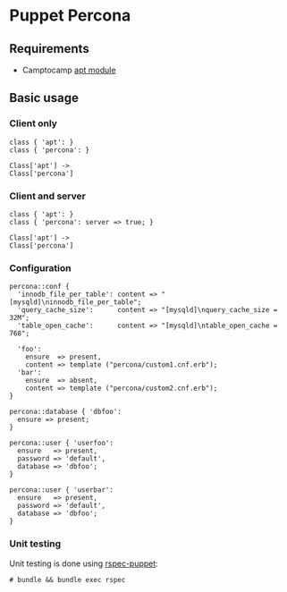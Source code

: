 # Puppet Percona

## Requirements

* Camptocamp [apt module]

## Basic usage

### Client only
    class { 'apt': }
    class { 'percona': }

    Class['apt'] ->
    Class['percona']

### Client and server
    class { 'apt': }
    class { 'percona': server => true; }

    Class['apt'] ->
    Class['percona']

### Configuration
    percona::conf {
      'innodb_file_per_table': content => "[mysqld]\ninnodb_file_per_table";
      'query_cache_size':      content => "[mysqld]\nquery_cache_size = 32M";
      'table_open_cache':      content => "[mysqld]\ntable_open_cache = 768";

      'foo':
        ensure  => present,
        content => template ("percona/custom1.cnf.erb");
      'bar':
        ensure  => absent,
        content => template ("percona/custom2.cnf.erb");
    }

    percona::database { 'dbfoo':
      ensure => present;
    }

    percona::user { 'userfoo':
      ensure   => present,
      password => 'default',
      database => 'dbfoo';
    }

    percona::user { 'userbar':
      ensure   => present,
      password => 'default',
      database => 'dbfoo';
    }

### Unit testing

Unit testing is done using [rspec-puppet]:

    # bundle && bundle exec rspec

[apt module]: https://github.com/camptocamp/puppet-apt
[rspec-puppet]: https://github.com/rodjek/rspec-puppet

